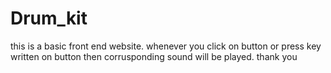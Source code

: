 # Drum_kit
this is a basic front end website. whenever you click on button or press key written on button then corrusponding 
sound will be played. thank you
